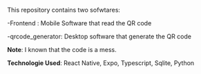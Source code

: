 This repository contains two sofwtares:

  -Frontend : Mobile Software that read the QR code

  -qrcode_generator: Desktop software that generate the QR code





**Note**: I known that the code is a mess.


**Technologie Used**: React Native, Expo, Typescript, Sqlite, Python
